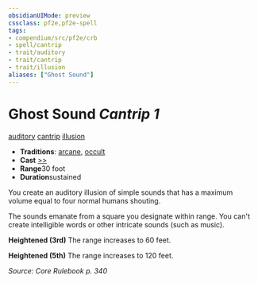 ```yaml
---
obsidianUIMode: preview
cssclass: pf2e,pf2e-spell
tags:
- compendium/src/pf2e/crb
- spell/cantrip
- trait/auditory
- trait/cantrip
- trait/illusion
aliases: ["Ghost Sound"]
---
```

# Ghost Sound *Cantrip 1*   
[auditory](../../Rules/traits/auditory.md)  [cantrip](../../Rules/traits/cantrip.md)  [illusion](../../Rules/traits/illusion.md)  

- **Traditions**: [arcane](../../Rules/traits/arcane.md), [occult](../../Rules/traits/occult.md)
- **Cast** [>>](../../Rules/core-rulebook/chapter-9-playing-the-game.md#Actions "Two-Action") 
- **Range**30 foot
- **Duration**sustained

You create an auditory illusion of simple sounds that has a maximum volume equal to four normal humans shouting.

The sounds emanate from a square you designate within range. You can't create intelligible words or other intricate sounds (such as music).

**Heightened (3rd)** The range increases to 60 feet.

**Heightened (5th)** The range increases to 120 feet.

*Source: Core Rulebook p. 340*